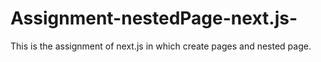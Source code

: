 # Assignment-nestedPage-next.js-
This is the assignment of next.js in which create pages and nested page.

